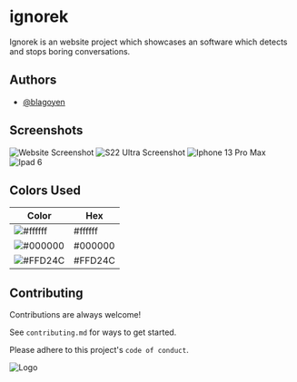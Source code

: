 
# ignorek

Ignorek is an website project which showcases an software which detects and stops boring conversations.


## Authors

- [@blagoyen](https://www.github.com/blagoyen)


## Screenshots

![Website Screenshot](https://i.imgur.com/2fkNDki.png)
![S22 Ultra Screenshot](https://i.imgur.com/ronCfQi.png)
![Iphone 13 Pro Max](https://i.imgur.com/HybUOKN.png)
![Ipad 6](https://i.imgur.com/zs3JvCa.png)
## Colors Used

| Color             | Hex                                                                |
| ----------------- | ------------------------------------------------------------------ |
| ![#ffffff](https://img.shields.io/static/v1?label=&message=White&color=ffffff) | #ffffff |
| ![#000000](https://img.shields.io/static/v1?label=&message=Black&color=000000) | #000000 |
| ![#FFD24C](https://img.shields.io/static/v1?label=&message=Yellow&color=FFD24C) | #FFD24C |



## Contributing

Contributions are always welcome!

See `contributing.md` for ways to get started.

Please adhere to this project's `code of conduct`.


![Logo](https://ignorok.blagoje.me/favicon.ico?w=50%)

